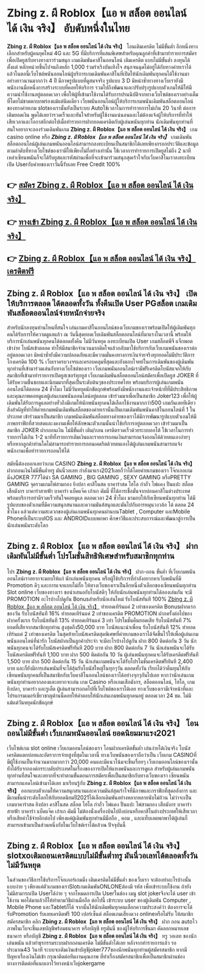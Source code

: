 # Zbing z. ผี Roblox【แอ พ สล็อต ออนไลน์ ได้ เงิน จริง】  อับดับหนึ่งในไทย 

**Zbing z. ผี Roblox【แอ พ สล็อต ออนไลน์ ได้ เงิน จริง】** โอนเติมเครดิต ไม่มีขั้นต่ำ  อีกหนึ่งทางเลือกสำหรับผู้คนยุคใหม่ 4G และ 5G ที่มีบริการที่แสนพิเศษสำหรับคุณลูกค้าที่เข้ามาทำรายการสมัครเพื่อเปิดยูสกับทางทางเราร่วมสนุก เกมเดิมพันคาสิโนออนไลน์ เติมเครดิต แบบไม่มีขั้นต่ำ ลงทุนได้ตั้งแต่ หลักหน่วยขึ้นไปจนถึงหลัก 1,000 ร่วมร่าเริงบันเทิงใจ สนุกจนฉุดไม่อยู่ได้กับทางค่ายเราได้แล้วในตอนี้เว็บไซต์พนันออนไลน์ผู้บริการเกมเดิมพันคาสิโนที่เปิดให้นักเดิมพันทุกคนได้ใช้งานมาอย่างยาวนานมากกว่า 4 ปี มีภาพรูปแบบที่ดูสมจจริง รูปแบบ 3 D
มิหนำซ้ำทางทางเว็บเรายังมี พนักงานมือหนึ่งการสร้างระบบที่คอยให้บริการ  รวมไปถึงพัฒนาและปรับปรุงรูปแบบตัวเกมให้มีให้มีความน่าใช้งานอยู่ตลอดเวลา เพื่อให้ผู้ที่เข้ามาใช้งานได้รับการปรนนิบัติจากทางเว็บไซต์ของเราอย่างเต็มที่โดยไม่ขาดตกบกพร่องแม้แต่นิดเดียว เว็บพนันออนไลน์ผู้ให้บริการเกมพนันเดิมพันสล็อตออนไลน์ของทางค่ายเกม slotของเรานั้นยังเป็นระบบ Autoใช้เวลาในการทำรายการไม่เกิน 20 วินาที ต่อการเติมยอดเงิน พูดได้เลยว่ารวดเร็วและทันใจสำหรับผู้ใช้งานแน่นอนและไม่ต้องแจ้งผู้ให้บริการที่ทำให้เสียเวลาและโอกาสอีกต่อไปเมื่อทำรายการฝากยอดเครดิตกับผู้เล่นพนันทุกท่าน
นักเดิมพันทุกท่านที่สนใจอยากจะลองร่วมเดิมพันเกม **Zbing z. ผี Roblox【แอ พ สล็อต ออนไลน์ ได้ เงิน จริง】** เกม casino online หรือ ***Zbing z. ผี Roblox【แอ พ สล็อต ออนไลน์ ได้ เงิน จริง】*** เกมเดิมพันสล็อตออนไลน์ผู้เล่นเกมพนันออนไลน์สามารถลงทะเบียนเป็นสมาชิกได้เลยเพียงกรอกประวัติและข้อมูลตามลำดับที่ทางเว็บไซต์ของเรามีให้เพียงไม่กี่อย่างเท่านั้น ใช้เวลาการทำรายการเปิดยูสไม่ถึง 2 นาทีเหล่าเซียนพนันก็จะได้รับยูสและรหัสผ่านเพื่อที่จะเข้ามาร่วมสนุกสุดเร้าใจกับเว็บคาสิโนเราลงทะเบียนเปิด Userกับค่ายของเราวันนี้รับเลย Free Credit 100%

## 👉 [สมัคร Zbing z. ผี Roblox【แอ พ สล็อต ออนไลน์ ได้ เงิน จริง】](https://archa888.com/)
## 👉 [ทางเข้า Zbing z. ผี Roblox【แอ พ สล็อต ออนไลน์ ได้ เงิน จริง】](https://archa888.com/)
## 👉 [Zbing z. ผี Roblox【แอ พ สล็อต ออนไลน์ ได้ เงิน จริง】 เครดิตฟรี](https://archa888.com/)

## Zbing z. ผี Roblox【แอ พ สล็อต ออนไลน์ ได้ เงิน จริง】 เปิดให้บริการตลอด ได้ตลอดทั้งวัน ทั้งคืนเปิด User PGสล็อต เกมเดิมพันสล็อตออนไลน์จ่ายหนักจ่ายจริง

สำหรับนักลงทุนท่านไหนที่สนใจ เล่นเกมคาสิโนออนไลน์ของเว็บเกมของเราพร้อมเปิดให้ผู้เดิมพันทุกคนได้รับการให้ความดูแลแล้ว ณ วันนี้สุดยอดเว็บเดิมพันสล็อตออนไลน์ที่มาแรงในเวลานี้ พร้อมให้บริการนักเล่นพนันทุกคนได้ตลอดทั้งคืน ไม่มีวันหยุด ลงทะเบียนเปิด User เกมสล็อตพีจี แจ็กพอตเข้าง่าย โบนัสเข้าตลอด ทำให้มีสมาชิกจำนวนมากติดใจแล้วกลับมาใช้บริการกับเว็บเกมพนันของเราต่ออยู่ตลอดเวลา มิหนำซ้ำยังมีความปลอดภัยและมีความมั่นคงทางการเงินจ่ายจริงทุกยอดไม่มีประวัติการโกงเครดิต 100 % เว็บเราครบวงจรและครอบคลุมที่สุดและยังตอบโจทย์ในการเดิมพันของผู้เดิมพันทุกท่านที่เข้ามาร่วมเล่นกับทางเว็บไซต์ของเรา
เว็บเกมพนันออนไลน์เรามีฟรีเครดิตโบนัสแจกให้กับสมาชิกที่เข้ามาทำรายการเปิดยูสเซอร์ทุกยูส เว็บเกมเดิมพันสล็อตออนไลน์สมัครเพื่อเปิดยูส JOKER ที่ได้รับความชื่นชอบและนิยมมากที่สุดเป็นระดับต้นๆของประเทศไทย พร้อมบริการผู้เล่นเกมพนันออนไลน์ได้ตลอด 24 ชั่วโมง ไม่มีวันหยุดนักขัตฤกษ์พร้อมยังมีพนักงานและเจ้าหน้าที่ที่มีประสิทธิภาพและคุณภาพคอยดูแลผู้เล่นเกมพนันออนไลน์อยู่ตลอด เข้าร่วมมาเพื่อเป็นสมาชิก Joker123 เพื่อให้ผู้เดิมพันได้รับการดูแลอย่างทั่วถึงมีเกมให้นักพนันทุกคนได้เลือกใช้งานมากกว่า500 เกมกันเลยทีเดียว
สิ่งสำคัญที่ทำให้ค่ายเกมพนันเดิมพันสล็อตของค่ายเรานั้นเป็นเกมเดิมพันพนันคาสิโนออนไลน์ที่ 1 ในประเทศ เข้าร่วมมาเป็นสมาชิก  เกมพนันเดิมพันสล็อตทางค่ายของเราได้มีการพัฒนารูปแบบตัวเกมให้มีภาพกราฟิกที่สวยสดและงดงามเพื่อให้ลักษณะตัวเกมนั้นน่าใช้บริการอยู่ตลอดเวลา เข้าร่วมมาเป็นสมาชิก JOKER ฝากถอนเงิน ไม่มีขั้นต่ำ เติม/ถอน เครดิตรวดเร็วด้วยระบบออโต้ ใช้เวลาในการทำรายการไม่เกิน 1-2 นาทีทั้งรายการเติมเงินและรายการถอนเงินสามารถแจ้งถอนได้ด้วยตนเองง่ายๆ หรือหากลูกค้าท่านใดไม่สามารถทำรายการถอนเคดริตด้วยตนเองได้ผู้เล่นเกมพนันสามารถแจ้งพนักงานเพื่อทำรายการถอนให้ได้

สมัยนี้ต้องบอกเลยว่าเกม CASINO **Zbing z. ผี Roblox【แอ พ สล็อต ออนไลน์ ได้ เงิน จริง】** ฝากถอนเงินไม่มีขั้นต่ำทรู มันนี่วอเลท กำลังมาแรง2021เลยก็ว่าได้โดยค่ายเกมของเรา โจ๊กเกอเกมมิ่งJOKER 777ได้นำ SA GAMING , BIG GAMING , SEXY GAMING หรือPRETTY GAMING จุดรวมเกมไพ่สามกอง  ยิงปลา คาสิโนสด บาคาร่าสด ไฮโล กำถั่ว ไพ่แคง ปั่นแปะ สล็อต เสือมังกร บาคาร่าสายฟ้า บาคาร่า แบ็คแจ๊ค เก้าเก ดัมมี่ ที่ได้การเชื่อมั่นจากบ่อนคาสิโนต่างประเทศ พร้อมบริการอย่าดีรวดเร็วทันใจคอยดูแล ตลอดเวลา 24 ชั่วโมง มามอบให้กับเซียนพนันทุกท่าน ได้มีรูปแบบของตัวเกมที่มีความสนุกสนานและความมันส์สนุกและมันไปกับการหมุนวงวล้อ ได้ ตลอด 24 ชั่วโมง แล้วแต่ความสะดวกของผู้เล่นเกมพนันทุกคนผ่านบนTablet , Computer และMobile Phoneที่เป็นระบบIOS และ ANDROIDแบบพกพา ศึกษาวิธีและประสบการณ์และพัฒนาสู่การเป็นนักเล่นพนันระดับโลก

## Zbing z. ผี Roblox【แอ พ สล็อต ออนไลน์ ได้ เงิน จริง】 ฝากเดิมพันไม่มีขั้นต่ำ โปรโมชั่นสิทธิพิเศษสำหรับสมาชิกทุกท่าน

โปร **Zbing z. ผี Roblox【แอ พ สล็อต ออนไลน์ ได้ เงิน จริง】** ฝาก-ถอน ขั้นต่ำ ที่เว็บเกมพนันออนไลน์เราอยากจะมอบให้แก่  นักเล่นพนันทุกคน หรือผู้ใช้บริการที่กำลังอยากหาเว็บพนันที่มี  Promotion ดีๆ และการแจกแบบไม่กั๊ก ให้ทางเว็บของเราเป็นอีกหนึ่งตัวเลือกของเซียนพนันทุกท่าน Slot online เว็บของทางเรา ขอนำเสนอกับโบนัสดีๆ ให้กับนักเล่นพนันทุกท่านได้ลองเล่นกัน จะมี PROMOTION อะไรบ้างไปดูกัน
Bonusสำหรับนักเล่นใหม่ รับโบนัสทันที 100% [Zbing z. ผี Roblox【แอ พ สล็อต ออนไลน์ ได้ เงิน จริง】](https://archa888.com/) ทำยอดเทิร์นแค่ 2 เท่าของเครดิต
Bonusฝากแรกของวัน รับโบนัสทันที 16% ทำยอดเทิร์นแค่ 2 เท่าของเครดิต
 PROMOTION ฝากครั้งต่อไปของฝากครั้งแรก รับโบนัสทันที 13% ทำยอดเทิร์นแค่ 3 เท่า
โปรโมชั่นคืนยอดเสีย รับโบนัสทันที 7% ยอดที่เสียจากสมาชิกทุกท่าน สูงสุดถึง50,000 บาท
โบนัสแนะนำเพื่อน รับโบนัสทันที 12% ทำยอดเทิร์นแค่ 2 เท่าของเครดิต
ในสุดท้ายโบนัสเครดิตสุดพิเศษที่ค่ายเกมของเราได้จัดขึ้นไว้ให้เพื่อผู้เล่นเกมพนันออนไลน์ที่น่ารัก โบนัสฝากเป็นลูกค้าประจำ จะมีอะไรบ้างไปดูกัน
ฝาก 800 ติดต่อกัน 3 วัน นักพนันทุกคนจะได้รับโบนัสเครดิตฟรีทันที 200 บาท
ฝาก 800 ติดต่อกัน 7 วัน นักเล่นพนันจะได้รับโบนัสเครดิตฟรีทันที 1,100 บาท
ฝาก 500 ติดต่อกัน 10 วัน ผู้เล่นพนันทุกคนจะได้รับเครดิตฟรีทันที 1,500 บาท
ฝาก 500 ติดต่อกัน 15 วัน นักเล่นเกมพนันจะได้รับโปรโมชั่นเครดิตฟรีทันที 2,400 บาท
และก็ยังมีการเล่นพนันที่จะได้ลุ้นรับโบนัสใหญ่ในทุกๆวัน ตลอดทั้งวัน เรียกได้ว่าคืนทุนให้กับเซียนพนันทุกคนที่เป็นสมาชิกกับเว็บคาสิโนออนไลน์ของเราได้อย่างจุกๆกันไปเลย หากว่านักเล่นเกมพนันทุกท่านอยากลองและอยากจะเล่น เกม Casino หรือเกมเสือมังกร, สล็อตออนไลน์, ไฮโล, เกมยิงปลา, บาคาร่า และรูเล็ต ผู้เล่นสามารถกดไปที่เว็บไซต์ของเราได้เลย ทางเว็บของเรามีเจ้าหน้าที่และโปรแกรมเมอร์เชี่ยวชาญด้านนี้คอยให้คำตอบให้นักเล่นเกมพนันทุกคนอยู่ ตลอดเวลา 24 ชม. ไม่มีแม้แต่วันหยุดนักขัตฤกษ์

## Zbing z. ผี Roblox【แอ พ สล็อต ออนไลน์ ได้ เงิน จริง】 โอนถอนไม่มีขั้นต่ำ  เว็บเกมพนันออนไลน์ ยอดนิยมมาแรง2021

เว็บไซต์เกม slot online เว็บเกมออนไลน์ของเรา โอนฝากเครดิตขั้นต่ำ เล่นง่ายได้เงินจริง โบนัสเครดิตแตกบ่อยและอัตราการจ่ายสูงที่สุดในเวลานี้ ทางเว็บพนันของเราถือว่าเป็น เว็บเกม CASINOที่มีผู้ใช้งานเป็นจำนวนมากมากกว่า 20,000 คนและมีแนวโน้มจะขึ้นเรื่อยๆ เว็บเกมออนไลน์ของเรานั้นยังได้รับจากองค์กรระบดับประเทศในเรื่องของการเปิดให้แทงพนันและการดูแล สำหรับผู้เล่นเกมพนันทุกท่านที่สนใจและอยากที่จะทำตามขั้นตอนการสมัครเพื่อเป็นสมาชิกกับทางเว็บของเรา เซียนพนันสามารถแอดไลน์เข้ามาได้เลย
	มาเรียนรู้กับ **Zbing z. ผี Roblox【แอ พ สล็อต ออนไลน์ ได้ เงิน จริง】** ออกแบบตัวเกมให้ความสนุกสนานและความมันส์สุดเร้าใจที่มีภาพและกราฟิกที่สุดอลังการ และมีเกมชั้นนำระดับโลกให้กับยอดนิยมปี2021ได้เลือกเดิมพันอย่างหลากหลายนับไม่ถ้วน  ไม่ว่าจะเป็นเกมบาคาร่าสด ยิงปลา คาสิโนสด สล็อต ไฮโล กำถั่ว ไพ่แคง ปั่นแปะ ไพ่สามกอง เสือมังกร บาคาร่าสายฟ้า บาคาร่า แบ็คแจ๊ค เก้าเก ดัมมี่ ไม่ต้องนั่งเครื่องบินไปถึงบ่อนหรือคาสิโนต่างประเทศให้เสียเวลา หรือเสียค่าใช้จ่ายอีกต่อไป เพียงแค่ผู้เดิมพันทุกท่านมีมือถือ , คอม , และแท็บเลตพกพาได้ผู้เล่นก็สามารถเข้ามาเป็นส่วนหนึ่งกับในเว็บไซต์เราได้แล้วณ ปัจจุบันนี้

## Zbing z. ผี Roblox【แอ พ สล็อต ออนไลน์ ได้ เงิน จริง】 slotxoเติมถอนเครดิตแบบไม่มีขั้นต่ำทรู มันนี่วอเลทได้ตลอดทั้งวัน ไม่มีวันหยุด

ในส่วนของวิธีการใช้บริการโจ๊กเกอร์เกมมิ่ง เติมเครดิตไม่มีขั้นต่ำ ของเว็บเรา จะต้องทำอะไรบ้างนั้น แบบง่าย ๆ เพียงแค่ตัวเกมของเราSlotเกมเดิมพันONLONEต้องมี รหัส เพื่อเข้าระบบใช้งาน ถ้ายังไม่มีสามารถเปิด Userได้ง่าย ๆ จากโหมดการเปิด Userในช่อง เมนู slot jokerจึงจะได้ user เข้าใช้งาน พอได้มาแล้วก็ให้ทำตามวิธีผ่านมือถือ ต่อไปนี้
เข้าระบบ user  ของผู้เดิมพัน Computer , Mobile Phone และTabletก็ได้
จากนั้นให้นักเดิมพันทุกคนเลือกความประสงค์ว่า ต้องการจะได้รับPromotion รับเลยเครดิตฟรี 100 เปอร์เซ็นต์ สล็อตเกมเสี่ยงดวง onlineหรือไม่รับ
ให้สมาชิกสมัครสมาชิก คลิก **Zbing z. ผี Roblox【แอ พ สล็อต ออนไลน์ ได้ เงิน จริง】** ฝาก ถอน autoไว ภาพในเว็บจะขึ้นเลขบัญชีพร้อมธนาคาร หรือบัญชี ทรูมันนี่ ของผู้ให้บริการขึ้นมา
คัดลอกหมายเลขธนาคาร หรือบัญชี **Zbing z. ผี Roblox【แอ พ สล็อต ออนไลน์ ได้ เงิน จริง】** ทรู วอเลท ของนักเล่นพนัน แล้วทำธุรกรรมระบบฝากถอนเครดิต ไม่มีขั้นต่ำได้เลย
หลังจากทำรายการแล้ว รอประมาณ43 วินาที ระบบจะเติมเงินเข้าบัญชีjoker777ของนักพนันทุกท่านผู้สมัครสมาชิก
หากมีปัญหาเรื่องเงินไม่เข้า กรุณาติดต่อทีมงานคุณภาพ ที่ทำเรื่องสมัครสมาชิกเพื่อเป็นสมาชิกผ่านช่องทางการติดต่อที่แนบเอาไว้ทางหน้าเว็บjokergame


